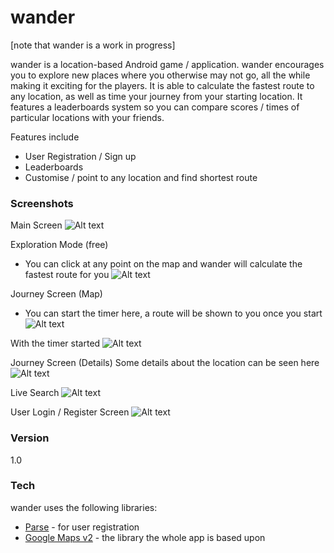 # wander

[note that wander is a work in progress]

wander is a location-based Android game / application. wander encourages you to explore new places where you otherwise may not go, all the while making it exciting for the players. It is able to calculate the fastest route to any location, as well as time your journey from your starting location. It features a leaderboards system so you can compare scores / times of particular locations with your friends.

Features include
  - User Registration / Sign up
  - Leaderboards
  - Customise / point to any location and find shortest route

### Screenshots

Main Screen
![Alt text](https://github.com/dbrisingr/wander/blob/master/main/screenshots/Screenshot_2015-04-20-13-27-02.png "Screenshot 1")

Exploration Mode (free)
- You can click at any point on the map and wander will calculate the fastest route for you
![Alt text](https://github.com/dbrisingr/wander/blob/master/main/screenshots/Screenshot_2015-04-20-13-27-20.png "Screenshot 2")

Journey Screen (Map)
- You can start the timer here, a route will be shown to you once you start
![Alt text](https://github.com/dbrisingr/wander/blob/master/main/screenshots/Screenshot_2015-04-20-13-27-36.png "Screenshot 3")

With the timer started
![Alt text](https://github.com/dbrisingr/wander/blob/master/main/screenshots/Screenshot_2015-04-20-13-28-14.png "Screenshot 4")

Journey Screen (Details)
Some details about the location can be seen here
![Alt text](https://github.com/dbrisingr/wander/blob/master/main/screenshots/Screenshot_2015-04-20-13-28-08.png "Screenshot 5")

Live Search
![Alt text](https://github.com/dbrisingr/wander/blob/master/main/screenshots/Screenshot_2015-04-20-13-28-42.png "Screenshot 6")

User Login / Register Screen
![Alt text](https://github.com/dbrisingr/wander/blob/master/main/screenshots/Screenshot_2015-04-20-13-28-57.png "Screenshot 7")


### Version
1.0

### Tech

wander uses the following libraries:

* [Parse](http://www.parse.com) - for user registration
* [Google Maps v2](https://developers.google.com/maps/documentation/android/) - the library the whole app is based upon



